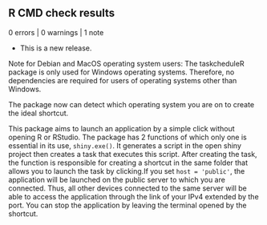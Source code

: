 ## R CMD check results

0 errors | 0 warnings | 1 note

* This is a new release.

Note for Debian and MacOS operating system users: The taskcheduleR package is only used for Windows operating systems. Therefore, no dependencies are required for users of operating systems other than Windows.

The package now can detect which operating system you are on to create the ideal shortcut.

This package aims to launch an application by a simple click without opening R or RStudio. The package has 2 functions of which only one is essential in its use, `shiny.exe()`. It generates a script in the open shiny project then creates a task that executes this script. After creating the task, the function is responsible for creating a shortcut in the same folder that allows you to launch the task by clicking.If you set `host = 'public'`, the application will be launched on the public server to which you are connected. Thus, all other devices connected to the same server will be able to access the application through the link of your IPv4 extended by the port. You can stop the application by leaving the terminal opened by the shortcut.
